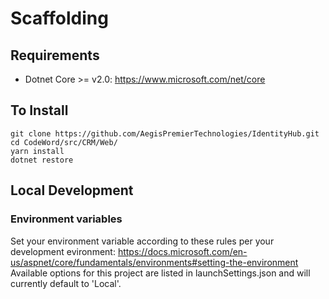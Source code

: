 # Scaffolding

## Requirements
- Dotnet Core >= v2.0: https://www.microsoft.com/net/core

## To Install
```
git clone https://github.com/AegisPremierTechnologies/IdentityHub.git
cd CodeWord/src/CRM/Web/
yarn install
dotnet restore
```

## Local Development

### Environment variables
Set your environment variable according to these rules per your development evironment: https://docs.microsoft.com/en-us/aspnet/core/fundamentals/environments#setting-the-environment Available options for this project are listed in launchSettings.json and will currently default to 'Local'.

 